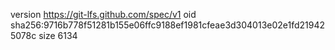 version https://git-lfs.github.com/spec/v1
oid sha256:9716b778f51281b155e06ffc9188ef1981cfeae3d304013e02e1fd219425078c
size 6134
